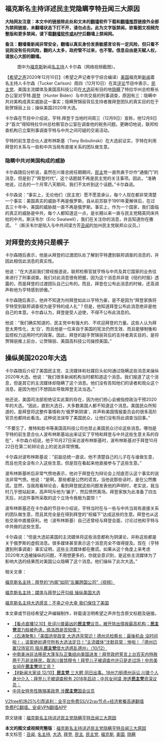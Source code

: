  <h2>福克斯名主持详述民主党隐瞒亨特丑闻三大原因</h2> <p class="notice"><b>大陆网友注意：本文中的链接除此处和文末的<a href="https://github.com/bannedbook/fanqiang" >翻墙</a>软件下载和<a href="https://github.com/killgcd/justmysocks/blob/master/README.md">翻墙推荐</a>链接外全部为禁网链接，未翻墙状态下打不开，请勿点击。此为文字版禁闻，欲看图文视频完整版和更多禁闻，请下载<a href="https://github.com/bannedbook/fanqiang">翻墙软件或APP</a>后翻墙上禁闻网。</p><p>备注：翻墙看新闻非常安全，翻墙以真实身份发表敏感言论有一定风险，但只看不说则没有任何风险，翻的人太多，政府管不过来，也不管。信息自由是天赋人权，请放心大胆的翻墙。</b></p>  <div class="entry"> <figure><figcaption>图中为<a href="https://www.bannedbook.org/bnews/tag/%e7%a6%8f%e5%85%8b%e6%96%af/" class="st_tag internal_tag" rel="tag" title="标签 福克斯 下的日志">福克斯</a>新闻<a href="https://www.bannedbook.org/bnews/tag/%E5%90%8D%E4%B8%BB%E6%8C%81/" class="st_tag internal_tag" rel="tag" title="标签 名主持 下的日志">名主持</a>人卡尔森（网络视频截图）。</figcaption></figure> <p>【<span class='wp_keywordlink_affiliate'><a href="https://www.soundofhope.org" title="希望之声" target="_blank">希望之声</a></span>2020年12月10日】（希望之声记者宇宁综合编译）<a href="https://www.bannedbook.org/bnews/tag/%e7%be%8e%e5%9b%bd/" class="st_tag internal_tag" rel="tag" title="标签 美国 下的日志">美国</a>福克斯<span class='wp_keywordlink_affiliate'><a href="https://www.bannedbook.org/" title="新闻">新闻</a></span>着名主持人卡尔森（Tucker Carlson）周四（12月10日）在其<span class='wp_keywordlink_affiliate'><a href="https://www.bannedbook.org/bnews/comments/" title="新闻评论" target="_blank">评论</a></span>节目中表示，<a href="https://www.bannedbook.org/bnews/tag/%e6%b0%91%e4%b8%bb%e5%85%9a/" class="st_tag internal_tag" rel="tag" title="标签 民主党 下的日志">民主党</a>、美国主流媒体及美国高科技公司在<a href="https://www.bannedbook.org/bnews/tag/%e5%a4%a7%e9%80%89/" class="st_tag internal_tag" rel="tag" title="标签 大选 下的日志">大选</a>前有目的地<a href="https://www.bannedbook.org/bnews/tag/%E9%9A%90%E7%9E%92/" class="st_tag internal_tag" rel="tag" title="标签 隐瞒 下的日志">隐瞒</a>了特拉华州总检察长办公室对亨特.<a href="https://www.bannedbook.org/bnews/tag/%e6%8b%9c%e7%99%bb/" class="st_tag internal_tag" rel="tag" title="标签 拜登 下的日志">拜登</a>（Hunter Biden）与中共交易的刑事调查，原因有三：隐瞒中共对美构成真实威胁这一事实；隐瞒贺锦丽背后支持者推拜登团队的真实目的在于助贺锦丽上台；操纵美国2020年大选。 </p> <p>卡尔森在节目中介绍说，亨特.拜登于当地时间周三（12月9日）宣称，他12月8日才“首次”得知特拉华州总检察官办公室在调查他的税务问题。更确切地说，联邦检查机构已立案刑事调查亨特与中共之间可疑的交易活动。</p> <p>亨特的前生意合伙人波布林斯基（Tony Bobulinski）在大选前证实，亨特在利用拜登的关系与一些和中共当局有直接关系的团队做生意。</p> <h3>隐瞒中共对美国构成的威胁</h3> <p>卡尔森随后分析说，虽然在川普总统任期期间，<a href="https://www.bannedbook.org/bnews/tag/%e6%b0%91%e4%b8%bb/" class="st_tag internal_tag" rel="tag" title="标签 民主 下的日志">民主</a>党一直热衷于炒作“通俄门”的消息，但是到了“拜登时代”，这个话题就不再是民主党的关注事项。因此，“准确地说，过去的一个月零八天期间，我们不太听到这个话题。”卡尔森说。 </p> <p>卡尔森说：“事实上，无论他们（民主党）愿不愿意承认，每个人现在都非常清楚一个事实：美国真实的威胁不再是俄罗斯。自从前苏联于1991年夏解体后，在过去三十年中，美国的威胁就一直不再是俄罗斯。事实上，作为一个国家，我们面临的真正的威胁是中共，每个人都知道这一点，是长期以来一直与民主党精英同床共枕的中共。斯沃韦尔（Eric Swalwell），我们在关注你的消息，并且知道你在撒谎。 ”（斯沃韦尔是陷入与中共间谍方芳<a href="https://www.bannedbook.org/bnews/tag/%e4%b8%91%e9%97%bb/" class="st_tag internal_tag" rel="tag" title="标签 丑闻 下的日志">丑闻</a>的加州民主党联邦众议员。）</p>  <h2>对拜登的支持只是幌子</h2> <p>卡尔森随后表示，他是从拜登的过渡团队处了解到亨特遭到联邦调查的消息的，并因此相信此消息的真实性。</p> <p>他说：“在大选前我们曾经报道说，联邦检察官就亨特与中共及其它国家的业务往来进行了刑事调查。我们对此消息很有把握，因为这个消息并非是《纽约时报》透露的，而是拜登的过渡团队自己公布的。而且，拜登在公布此消息的时候，还高调声称他为亨特感到骄傲。”</p> <p>卡尔森随后表示，他并不知道为何拜登如此以亨特为豪，是不是因为“拜登家族将亨特受到联邦调查视为是亨特的成人礼”？但是，他知道拜登公布此消息绝非是他自己的本意。卡尔森认为，拜登是受人迫使，不得不公布此消息的。</p> <p>他说：“我们确实知道的，民主党中有强大的、不欢迎拜登的力量。这些人认为拜登太男性化，太‘白’，而且他是一位来自于美国的宪法仍然生效、而且能够制衡和监控权力运用时代的政客。因此，拜登的副手贺锦丽背后的支持者真实目的，是将贺锦丽推上前台，让贺锦丽、美国高科技公司操控美国。”</p> <h2>操纵美国2020年大选</h2> <p>卡尔森随后介绍了美国民主党、主流媒体和社媒巨头如何通过隐瞒这些消息来操纵2020年大选。他说：“我们很多新闻机构当时都知道这个消息。我们报道了这个消息，但是其它的主流媒体却隐瞒了这个消息。他们没有告知他们的读者和观众这个消息，是因为他们不想因此导致拜登无法当选。”</p>  <p>他还说，美国司法部拒绝证实此案的存在，因为他们担心会被指控政治干预2020年的大选。“因此，直到大选日，大多数美国人都不知道这个消息。美国民众所知道的，是拜登将这整件事情称为‘俄罗斯阴谋’，并声称美国情报委员会的很多高阶官员也都持此看法。这种说法误导了美国民众，让他们没有将此调查当回事。”</p> <p>“不要忘了，推特和脸书等美国高科技公司也禁止美国民众讨论这些消息。哪怕是亨特的前生意合伙人波布林斯基站出来证实了亨特和拜登与中共这些生意关系的存在”，卡尔森介绍说，他于10月27日采访波布林斯基时，波布林斯基对于拜登10月22日在第二轮辩论会上的说法非常愤慨。</p> <p>卡尔森对波布林斯基说：”前副总统一直说，他不清楚自己的儿子在与谁做生意，而且也完全没有介入这些生意。但是现在看起来他直接参与了这些生意。”</p> <p>波布林斯基听后非常气愤地表示，他对于拜登在为辩论会上彻底否认这个事实的说法非常气愤。他说：“是啊，那些都是公然的谎言。当他说那些话时，是在公然撒谎。显然，当我观看辩论会，看到拜登就这些问题发表他的声明时，老实说，我当时几乎想站起来，高声呵斥他为‘骗子’，然后愤然离场。拜登家族为此准备了四五天后，对这件事所采取的这个立场令我极为震惊！”</p> <p>波布林斯基还在卡尔森的节目中介绍说，亨特当时在与一些与中共当局有直接关系的团队做生意，而且其完全是在得到拜登的“祝福下”达成这些的生意。拜登也从这些交易中直接获利。他（波布林斯基）自己还曾经与拜登会面，讨论过他和亨特与中共做的这些生意。</p>  <p>卡尔森说：“但是大选前美国的主流媒体将这些消息都称为阴谋论，并称这些都是关于俄罗斯的虚假消息。很多媒体甚至表示这个消息完全不值得提及。现在（亨特遭到刑事调查）事实证明，这些主流媒体都在撒谎。如果从这个角度上来考虑2020年大选被操纵的问题，不用想更多的，你就会意识到，是这些主流媒体为了影响大选的结果而对美国公众隐瞒了这个消息。他们操纵了此次大选。”</p> <p>相关文章：</p> <p><a href="https://www.soundofhope.org/post/446590">福克斯名主持：拜登的“内阁”如同“左翼跨国公司”（视频）</a></p> <p><a href="https://www.soundofhope.org/post/446449">福克斯名主持：媒体与拜登公开勾结 操纵美国大选</a></p> <p><a href="https://www.soundofhope.org/post/439792">福克斯名主持大选感言：不幸之中大幸 我们保住了美国</a></p>  <p>本文章或节目经希望之声编辑制作，转载请注明希望之声并包含原文标题及链接。</p> <ul class='op-related-articles' title='相关阅读'> <li><a href='https://www.bannedbook.org/bnews/bannedvideo/20201211/1445562.html' target='_blank'>【看点直播12.10】批评川普最凶的<b>民主党</b>议员，被开除出情报最高机构；<b>民主党</b>潜力股被色诱，佩洛西是否知情？</a></li> <li><a href='https://www.bannedbook.org/bnews/bannedvideo/20201211/1445522.html' target='_blank'>《石涛聚焦》「美国选举政变 大选违背常识！德州总检察长：最後机会 没时间啦！」该案绝妙遵守所有大选法定日！“主流媒体”沈默异常：惨啦！「德州已赢12场官司 阻杀<b>民主党</b>借大选惑乱德州」（10/12）</a></li> <li><a href='https://www.bannedbook.org/bnews/bannedvideo/20201211/1445500.html' target='_blank'>中南美洲非法移民大篷车队正集结向美国进发！拜登政府誓言上台百天内特赦两千万非法移民，取消川普禁穆令！拜登儿子被调查也许只是走过场！中共美女间在<b>民主党</b>领工资？</a></li> <li><a href='https://www.bannedbook.org/bnews/bannedvideo/20201210/1445419.html' target='_blank'>【#新闻大家谈 12/10】<b>民主党</b> 三大鳄 同日出事。18州力挺德州诉讼 川普个人身分介入；拜登儿子被调查税务 2018年启动；中共女间谍 渗透<b>民主党</b>资深议员；</a></li> <li><a href='https://www.bannedbook.org/bnews/taiwannews/20201210/1445279.html' target='_blank'>中共女特务性贿赂美政界 涉<b>民主党</b>国会议员</a></li> </ul> <p class="texttj"> <a href="https://github.com/bannedbook/fanqiang/wiki/V2ray%E6%9C%BA%E5%9C%BA" target="_blank">V2free机场25%引荐返利：全平台免费SS/V2ray节点+经济套餐高速翻墙</a><br/> <a href="https://github.com/bannedbook/fanqiang/wiki/%E7%A6%81%E9%97%BB%E7%BD%91%E5%AE%89%E5%8D%93%E7%BF%BB%E5%A2%99%E6%96%B0%E9%97%BBAPP" target="_blank">免费PC翻墙、安卓VPN翻墙APP</a></p><p>原文链接：<a class="src_link"  href="https://www.soundofhope.org/post/452350" target="_blank">福克斯名主持详述民主党隐瞒亨特丑闻三大原因</a></p><a name='sharetosocial'></a>       <div><b>本文的图文或视频完整版</b>：<a href='https://www.bannedbook.org/bnews/comments/20201211/1445597.html'>福克斯名主持详述民主党隐瞒亨特丑闻三大原因</a></div>  </div><!--END ENTRY--> <div class="postfooter"> <div>本文标签：<a href="https://www.bannedbook.org/bnews/tag/%e4%b8%91%e9%97%bb/" rel="tag">丑闻</a>, <a href="https://www.bannedbook.org/bnews/tag/%E5%90%8D%E4%B8%BB%E6%8C%81/" rel="tag">名主持</a>, <a href="https://www.bannedbook.org/bnews/tag/%e5%a4%a7%e9%80%89/" rel="tag">大选</a>, <a href="https://www.bannedbook.org/bnews/tag/%e6%8b%9c%e7%99%bb/" rel="tag">拜登</a>, <a href="https://www.bannedbook.org/bnews/tag/%e6%b0%91%e4%b8%bb/" rel="tag">民主</a>, <a href="https://www.bannedbook.org/bnews/tag/%e6%b0%91%e4%b8%bb%e5%85%9a/" rel="tag">民主党</a>, <a href="https://www.bannedbook.org/bnews/tag/%e7%a6%8f%e5%85%8b%e6%96%af/" rel="tag">福克斯</a>, <a href="https://www.bannedbook.org/bnews/tag/%e7%be%8e%e5%9b%bd/" rel="tag">美国</a>, <a href="https://www.bannedbook.org/bnews/tag/%E9%9A%90%E7%9E%92/" rel="tag">隐瞒</a></div>  </div><!--END POSTFOOTER--> 